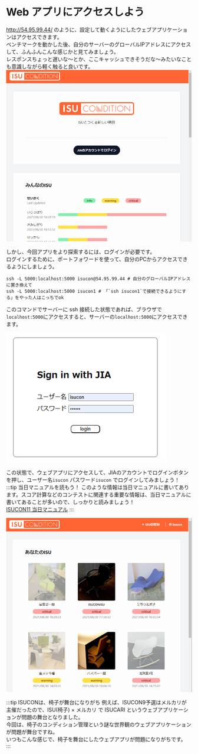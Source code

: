 # Web アプリにアクセスしよう

http://54.95.99.44/ のように、設定して動くようにしたウェブアプリケーションはアクセスできます。  
ベンチマークを動かした後、自分のサーバーのグローバルIPアドレスにアクセスして、ふんふんこんな感じかと見てみましょう。  
レスポンスちょっと遅いな～とか、ここキャッシュできそうだな～みたいなことも意識しながら軽く触ると良いです。
![](4-img/img.png)

しかし、今回アプリをより探索するには、ログインが必要です。  
ログインするために、ポートフォワードを使って、自分のPCからアクセスできるようにしましょう。
```shell
ssh -L 5000:localhost:5000 isucon@54.95.99.44 # 自分のグローバルIPアドレスに置き換えて
ssh -L 5000:localhost:5000 isucon1 # 「`ssh isucon1`で接続できるようにする」をやった人はこっちでok
```
このコマンドでサーバーに ssh 接続した状態であれば、ブラウザで`localhost:5000`にアクセスすると、サーバーの`localhost:5000`にアクセスできます。

![](4-img/img_1.png)

この状態で、ウェブアプリにアクセスして、JIAのアカウントでログインボタンを押し、ユーザー名`isucon` パスワード`isucon` でログインしてみましょう！  
:::tip 当日マニュアルを読もう！
このような情報は当日マニュアルに書いてあります。スコア計算などのコンテストに関連する重要な情報は、当日マニュアルに書いてあることが多いので、しっかりと読みましょう！  
[ISUCON11 当日マニュアル](https://github.com/isucon/isucon11-qualify/blob/main/docs/manual.md#isucondition-%E3%81%B8%E3%81%AE%E3%83%AD%E3%82%B0%E3%82%A4%E3%83%B3)
:::

![](4-img/img_2.png)

:::tip ISUCONは、椅子が舞台になりがち
例えば、ISUCON9予選はメルカリが主催だったので、ISU(椅子) × メルカリ で ISUCARI というウェブアプリケーションが問題の舞台となりました。  
今回は、椅子のコンディション管理という謎な世界観のウェブアプリケーションが問題が舞台ですね。  
いつもこんな感じで、椅子を舞台にしたウェブアプリが問題になりがちです。
:::
